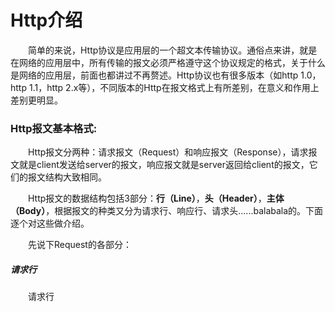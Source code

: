 # Http介绍
&emsp;&emsp;简单的来说，Http协议是应用层的一个超文本传输协议。通俗点来讲，就是在网络的应用层中，所有传输的报文必须严格遵守这个协议规定的格式，关于什么是网络的应用层，前面也都讲过不再赘述。Http协议也有很多版本（如http 1.0，http 1.1，http 2.x等），不同版本的Http在报文格式上有所差别，在意义和作用上差别更明显。  

### Http报文基本格式:
&emsp;&emsp;Http报文分两种：请求报文（Request）和响应报文（Response），请求报文就是client发送给server的报文，响应报文就是server返回给client的报文，它们的报文结构大致相同。  

&emsp;&emsp;Http报文的数据结构包括3部分：**行（Line）**，**头（Header）**，**主体（Body）**，根据报文的种类又分为请求行、响应行、请求头......balabala的。下面逐个对这些做介绍。  

&emsp;&emsp;先说下Request的各部分：  

#####  请求行
&emsp;&emsp;请求行
